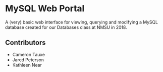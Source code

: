 # MySQL Web Portal

A (very) basic web interface for viewing, querying and modifying a MySQL database created for our Databases class at NMSU in 2018.

## Contributors
- Cameron Tauxe
- Jared Peterson
- Kathleen Near

